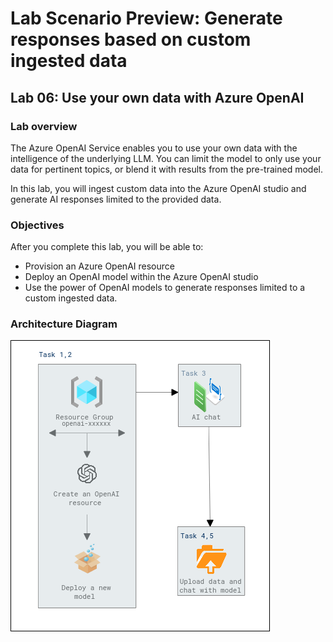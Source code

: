 # Lab Scenario Preview: Generate responses based on custom ingested data

## Lab 06: Use your own data with Azure OpenAI

### Lab overview

The Azure OpenAI Service enables you to use your own data with the intelligence of the underlying LLM. You can limit the model to only use your data for pertinent topics, or blend it with results from the pre-trained model.

In this lab, you will ingest custom data into the Azure OpenAI studio and generate AI responses limited to the provided data.

### Objectives

After you complete this lab, you will be able to:

-   Provision an Azure OpenAI resource
-   Deploy an OpenAI model within the Azure OpenAI studio
-   Use the power of OpenAI models to generate responses limited to a custom ingested data.

### Architecture Diagram

  ![](media/lab-06-ad.PNG "Architecture Diagram")
